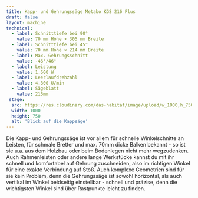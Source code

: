 ```yaml
---
title: Kapp- und Gehrungssäge Metabo KGS 216 Plus
draft: false
layout: machine
technical:
  - label: Schnitttiefe bei 90°
    value: 70 mm Höhe × 305 mm Breite
  - label: Schnitttiefe bei 45°
    value: 70 mm Höhe × 214 mm Breite
  - label: Max. Gehrungsschnitt
    value: -46°/46°
  - label: Leistung
    value: 1.600 W
  - label: Leerlaufdrehzahl
    value: 4.800 U/min
  - label: Sägeblatt
    value: 216mm
 stage:
  src: https://res.cloudinary.com/das-habitat/image/upload/w_1000,h_750,c_fill,f_auto/maschinen/holz_kappsaege_metabo.jpg
  width: 1000
  height: 750
  alt: 'Blick auf die Kappsäge'
---
```


Die Kapp- und Gehrungssäge ist vor allem für schnelle Winkelschnitte an Leisten, für schmale Bretter und max. 70mm dicke Balken bekannt - so ist sie u.a. aus dem Holzbau oder beim Bodenlegen nicht mehr wegzudenken. Auch Rahmenleisten oder andere lange Werkstücke kannst du mit ihr schnell und komfortabel auf Gehrung zuschneiden, also im richtigen Winkel für eine exakte Verbindung auf Stoß. Auch komplexe Geometrien sind für sie kein Problem, denn die Gehrungssäge ist sowohl horizontal, als auch vertikal im Winkel beidseitig einstellbar - schnell und präzise, denn die wichtigsten Winkel sind über Rastpunkte leicht zu finden.
